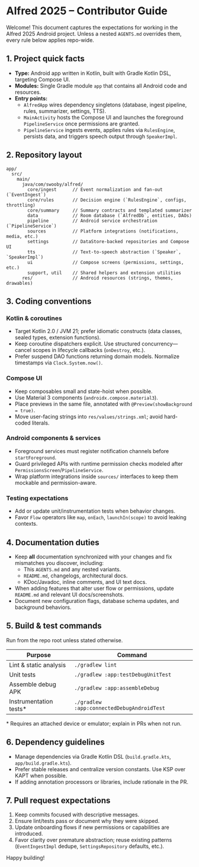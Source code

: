 # Alfred 2025 – Contributor Guide

Welcome! This document captures the expectations for working in the Alfred 2025 Android project. Unless a nested `AGENTS.md` overrides them, every rule below applies repo-wide.

## 1. Project quick facts
- **Type:** Android app written in Kotlin, built with Gradle Kotlin DSL, targeting Compose UI.
- **Modules:** Single Gradle module `app` that contains all Android code and resources.
- **Entry points:**
  - `AlfredApp` wires dependency singletons (database, ingest pipeline, rules, summarizer, settings, TTS).
  - `MainActivity` hosts the Compose UI and launches the foreground `PipelineService` once permissions are granted.
  - `PipelineService` ingests events, applies rules via `RulesEngine`, persists data, and triggers speech output through `SpeakerImpl`.

## 2. Repository layout
```
app/
  src/
    main/
      java/com/swooby/alfred/
        core/ingest      // Event normalization and fan-out (`EventIngest`)
        core/rules       // Decision engine (`RulesEngine`, configs, throttling)
        core/summary     // Summary contracts and templated summarizer
        data             // Room database (`AlfredDb`, entities, DAOs)
        pipeline         // Android service orchestration (`PipelineService`)
        sources          // Platform integrations (notifications, media, etc.)
        settings         // DataStore-backed repositories and Compose UI
        tts              // Text-to-speech abstraction (`Speaker`, `SpeakerImpl`)
        ui               // Compose screens (permissions, settings, etc.)
        support, util    // Shared helpers and extension utilities
      res/               // Android resources (strings, themes, drawables)
```

## 3. Coding conventions
### Kotlin & coroutines
- Target Kotlin 2.0 / JVM 21; prefer idiomatic constructs (data classes, sealed types, extension functions).
- Keep coroutine dispatchers explicit. Use structured concurrency—cancel scopes in lifecycle callbacks (`onDestroy`, etc.).
- Prefer suspend DAO functions returning domain models. Normalize timestamps via `Clock.System.now()`.

### Compose UI
- Keep composables small and state-hoist when possible.
- Use Material 3 components (`androidx.compose.material3`).
- Place previews in the same file, annotated with `@Preview(showBackground = true)`.
- Move user-facing strings into `res/values/strings.xml`; avoid hard-coded literals.

### Android components & services
- Foreground services must register notification channels before `startForeground`.
- Guard privileged APIs with runtime permission checks modeled after `PermissionsScreen`/`PipelineService`.
- Wrap platform integrations inside `sources/` interfaces to keep them mockable and permission-aware.

### Testing expectations
- Add or update unit/instrumentation tests when behavior changes.
- Favor `Flow` operators like `map`, `onEach`, `launchIn(scope)` to avoid leaking contexts.

## 4. Documentation duties
- Keep **all** documentation synchronized with your changes and fix mismatches you discover, including:
  - This `AGENTS.md` and any nested variants.
  - `README.md`, changelogs, architectural docs.
  - KDoc/Javadoc, inline comments, and UI text docs.
- When adding features that alter user flow or permissions, update `README.md` and relevant UI docs/screenshots.
- Document new configuration flags, database schema updates, and background behaviors.

## 5. Build & test commands
Run from the repo root unless stated otherwise.

| Purpose | Command |
| --- | --- |
| Lint & static analysis | `./gradlew lint` |
| Unit tests | `./gradlew :app:testDebugUnitTest` |
| Assemble debug APK | `./gradlew :app:assembleDebug` |
| Instrumentation tests* | `./gradlew :app:connectedDebugAndroidTest` |

\* Requires an attached device or emulator; explain in PRs when not run.

## 6. Dependency guidelines
- Manage dependencies via Gradle Kotlin DSL (`build.gradle.kts`, `app/build.gradle.kts`).
- Prefer stable releases and centralize version constants. Use KSP over KAPT when possible.
- If adding annotation processors or libraries, include rationale in the PR.

## 7. Pull request expectations
1. Keep commits focused with descriptive messages.
2. Ensure lint/tests pass or document why they were skipped.
3. Update onboarding flows if new permissions or capabilities are introduced.
4. Favor clarity over premature abstraction; reuse existing patterns (`EventIngestImpl` dedupe, `SettingsRepository` defaults, etc.).

Happy building!
